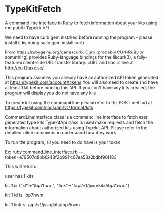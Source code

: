 TypeKitFetch
============

A command line interface in Ruby to fetch information about your kits using the public Typekit API.

We need to have curb gem installed before running the program - please install it by doing sudo gem install curb

From https://rubygems.org/gems/curb: Curb (probably CUrl-RuBy or something) provides Ruby-language bindings for the libcurl(3), a fully-featured client-side URL transfer library. cURL and libcurl live at http://curl.haxx.se/


This program assumes you already have an authorized API token generated at https://typekit.com/account/tokens
You will also need to create and have at least 1 kit before running this API.
If you don't have any kits created, the program will display you do not have any kits

To create kit using the command line please refer to the POST method at https://typekit.com/docs/api/v1/:format/kits


CommandLineInterface class is a command line interface to fetch user generated type kits
TypekitApi class is used make requests and fetch the information about authorized kits using Typekit API.
Please refer to the detailed inline comments to understand how they work.

To run the program, all you need to do have is your token.

Ex:
ruby command_line_interface.rb --token=e79507d8bb6243f2b991fc67ea53a2bdbf96f183 

This will return: 

user has 1 kits

kit 1 is {"id"=>"ibp7hwm", "link"=>"/api/v1/json/kits/ibp7hwm"}

kit 1 id is: ibp7hwm

kit 1 link is: /api/v1/json/kits/ibp7hwm